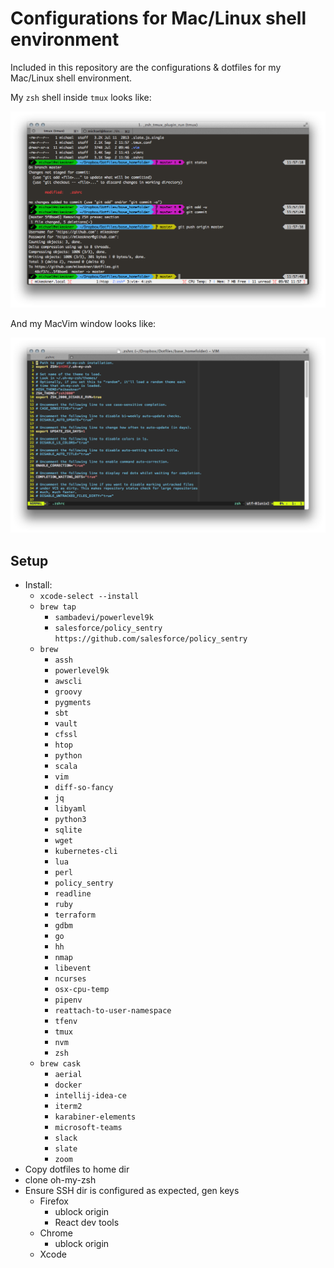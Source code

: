 # Configurations for Mac/Linux shell environment

Included in this repository are the configurations & dotfiles for my Mac/Linux shell environment.

My `zsh` shell inside `tmux` looks like:

![alt tag](https://raw.githubusercontent.com/mikeokner/dotfiles/master/shell.png)

And my MacVim window looks like:

![alt tag](https://raw.githubusercontent.com/mikeokner/dotfiles/master/vim.png)

## Setup

- Install:
    - `xcode-select --install`
    - `brew tap`
        - `sambadevi/powerlevel9k`
        - `salesforce/policy_sentry https://github.com/salesforce/policy_sentry`
    - `brew`
        - `assh`
        - `powerlevel9k`
        - `awscli`
        - `groovy`
        - `pygments`
        - `sbt`
        - `vault`
        - `cfssl`
        - `htop`
        - `python`
        - `scala`
        - `vim`
        - `diff-so-fancy`
        - `jq`
        - `libyaml`
        - `python3`
        - `sqlite`
        - `wget`
        - `kubernetes-cli`
        - `lua`
        - `perl`
        - `policy_sentry`
        - `readline`
        - `ruby`
        - `terraform`
        - `gdbm`
        - `go`
        - `hh`
        - `nmap`
        - `libevent`
        - `ncurses`
        - `osx-cpu-temp`
        - `pipenv`
        - `reattach-to-user-namespace`
        - `tfenv`
        - `tmux`
        - `nvm`
        - `zsh`
    - `brew cask`
        - `aerial`
        - `docker`
        - `intellij-idea-ce`
        - `iterm2`
        - `karabiner-elements`
        - `microsoft-teams`
        - `slack`
        - `slate`
        - `zoom`
- Copy dotfiles to home dir
- clone oh-my-zsh
- Ensure SSH dir is configured as expected, gen keys
    - Firefox
        - ublock origin
        - React dev tools
    - Chrome
        - ublock origin
    - Xcode
